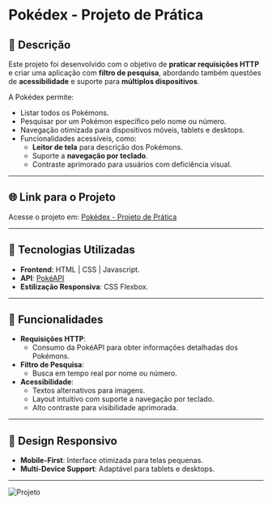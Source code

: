 # Pokédex - Projeto de Prática

## 📝 Descrição
Este projeto foi desenvolvido com o objetivo de **praticar requisições HTTP** e criar uma aplicação com **filtro de pesquisa**, abordando também questões de **acessibilidade** e suporte para **múltiplos dispositivos**.

A Pokédex permite:
- Listar todos os Pokémons.
- Pesquisar por um Pokémon específico pelo nome ou número.
- Navegação otimizada para dispositivos móveis, tablets e desktops.
- Funcionalidades acessíveis, como:
  - **Leitor de tela** para descrição dos Pokémons.
  - Suporte a **navegação por teclado**.
  - Contraste aprimorado para usuários com deficiência visual.

---

## 🌐 Link para o Projeto
Acesse o projeto em: [Pokédex - Projeto de Prática](https://project-pokedex-front.netlify.app/)

---

## 🚀 Tecnologias Utilizadas
- **Frontend**: HTML | CSS | Javascript.
- **API**: [PokéAPI](https://pokeapi.co/)
- **Estilização Responsiva**: CSS Flexbox.

---

## 📂 Funcionalidades
- **Requisições HTTP**:
  - Consumo da PokéAPI para obter informações detalhadas dos Pokémons.
- **Filtro de Pesquisa**:
  - Busca em tempo real por nome ou número.
- **Acessibilidade**:
  - Textos alternativos para imagens.
  - Layout intuitivo com suporte a navegação por teclado.
  - Alto contraste para visibilidade aprimorada.

---

## 📱 Design Responsivo
- **Mobile-First**: Interface otimizada para telas pequenas.
- **Multi-Device Support**: Adaptável para tablets e desktops.

---
![Projeto](https://imgur.com/BZL33ix)
